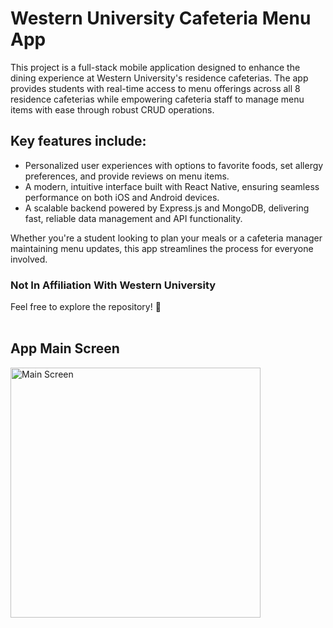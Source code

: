 # Western University Cafeteria Menu App

This project is a full-stack mobile application designed to enhance the dining experience at Western University's residence cafeterias. The app provides students with real-time access to menu offerings across all 8 residence cafeterias while empowering cafeteria staff to manage menu items with ease through robust CRUD operations.

## Key features include:

- Personalized user experiences with options to favorite foods, set allergy preferences, and provide reviews on menu items.
- A modern, intuitive interface built with React Native, ensuring seamless performance on both iOS and Android devices.
- A scalable backend powered by Express.js and MongoDB, delivering fast, reliable data management and API functionality.

Whether you're a student looking to plan your meals or a cafeteria manager maintaining menu updates, this app streamlines the process for everyone involved.

### Not In Affiliation With Western University

Feel free to explore the repository! 🚀
<br />
<br />
## App Main Screen
<img src="https://github.com/user-attachments/assets/1f2422ca-22d9-458c-a099-9661ef28ad3c" alt="Main Screen" width="400">

